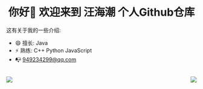 <h1 align="center"> 你好👋 欢迎来到 汪海潮 个人Github仓库</h1>


这有关于我的一些介绍:

- 😄 擅长: Java
- ⚡ 熟练: C++ Python JavaScript
- :mailbox_with_no_mail: 949234299@qq.com

<br/>
​<img align="left" src="https://github-readme-stats.vercel.app/api/top-langs/?username=wanghaichao0611">
<img align="right" src="https://github-readme-stats.vercel.app/api?username=wanghaichao0611&include_all_commits=true&count_private-true&custom_title=wanghaichao0611'%20GitHub%20Stats&line_height=30&show_icons=true&hide_border=true&bg_color=192133&title_color=efb752&icon_color=efb752&text_color=70bed9">


